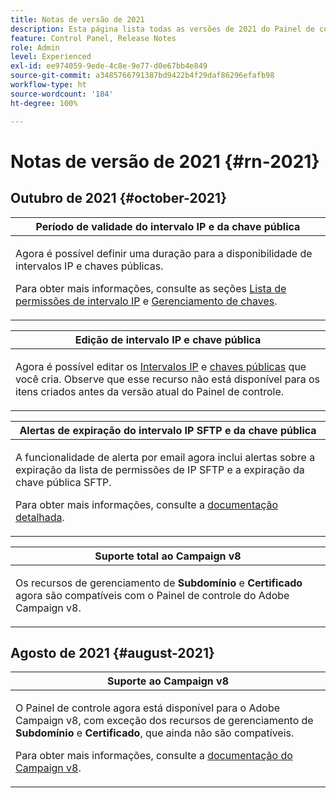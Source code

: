 ```yaml
---
title: Notas de versão de 2021
description: Esta página lista todas as versões de 2021 do Painel de controle.
feature: Control Panel, Release Notes
role: Admin
level: Experienced
exl-id: ee974059-9ede-4c8e-9e77-d0e67bb4e849
source-git-commit: a3485766791387bd9422b4f29daf86296efafb98
workflow-type: ht
source-wordcount: '184'
ht-degree: 100%

---
```


# Notas de versão de 2021 {#rn-2021}

## Outubro de 2021 {#october-2021}

<table>
<thead>
<tr>
<th><strong>Período de validade do intervalo IP e da chave pública</strong><br/></th>
</tr>
</thead>
<tbody>
<tr>
<td>
<p>Agora é possível definir uma duração para a disponibilidade de intervalos IP e chaves públicas. </p><p>Para obter mais informações, consulte as seções <a href="../sftp/using/ip-range-allow-listing.md#adding-ip-addresses-allow-list">Lista de permissões de intervalo IP</a> e <a href="../sftp/using/key-management.md#installing-ssh-key">Gerenciamento de chaves</a>.</p>
</td>
</tr>
</tbody>
</table>

<table>
<thead>
<tr>
<th><strong>Edição de intervalo IP e chave pública</strong><br/></th>
</tr>
</thead>
<tbody>
<tr>
<td>
<p>Agora é possível editar os <a href="../sftp/using/ip-range-allow-listing.md#editing-ip-ranges">Intervalos IP</a> e <a href="../sftp/using/key-management.md#editing-public-keys">chaves públicas</a> que você cria. Observe que esse recurso não está disponível para os itens criados antes da versão atual do Painel de controle.
</td>
</tr>
</tbody>
</table>

<table>
<thead>
<tr>
<th><strong>Alertas de expiração do intervalo IP SFTP e da chave pública</strong><br/></th>
</tr>
</thead>
<tbody>
<tr>
<td>
<p>A funcionalidade de alerta por email agora inclui alertas sobre a expiração da lista de permissões de IP SFTP e a expiração da chave pública SFTP.</p><p>Para obter mais informações, consulte a <a href="../performance-monitoring/using/email-alerting.md">documentação detalhada</a>.</p>
</td>
</tr>
</tbody>
</table>

<table>
<thead>
<tr>
<th><strong>Suporte total ao Campaign v8</strong><br/></th>
</tr>
</thead>
<tbody>
<tr>
<td>
<p>Os recursos de gerenciamento de <strong>Subdomínio</strong> e <strong>Certificado</strong> agora são compatíveis com o Painel de controle do Adobe Campaign v8</a>.</p>
</td>
</tr>
</tbody>
</table>

## Agosto de 2021 {#august-2021}

<table>
<thead>
<tr>
<th><strong>Suporte ao Campaign v8</strong><br/></th>
</tr>
</thead>
<tbody>
<tr>
<td>
<p>O Painel de controle agora está disponível para o Adobe Campaign v8, com exceção dos recursos de gerenciamento de <strong>Subdomínio</strong> e <strong>Certificado</strong>, que ainda não são compatíveis.</p><p>Para obter mais informações, consulte a <a href="https://experienceleague.adobe.com/docs/campaign/campaign-v8/deploy/self-service.html?lang=pt-BR" target="blank">documentação do Campaign v8</a>.</p>
</td>
</tr>
</tbody>
</table>
